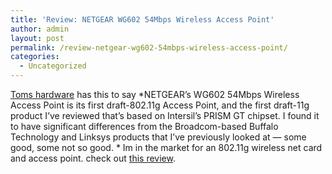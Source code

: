 ```yaml
---
title: 'Review: NETGEAR WG602 54Mbps Wireless Access Point'
author: admin
layout: post
permalink: /review-netgear-wg602-54mbps-wireless-access-point/
categories:
  - Uncategorized
---
```

[Toms hardware][1] has this to say *NETGEAR&#8217;s WG602 54Mbps Wireless Access Point is its first draft-802.11g Access Point, and the first draft-11g product I&#8217;ve reviewed that&#8217;s based on Intersil&#8217;s PRISM GT chipset. I found it to have significant differences from the Broadcom-based Buffalo Technology and Linksys products that I&#8217;ve previously looked at &#8212; some good, some not so good. * Im in the market for an 802.11g wireless net card and access point. check out [this review][2].

 [1]: http://www.tomshardware.com
 [2]: http://www.tomshardware.com/network/20030421/index.html